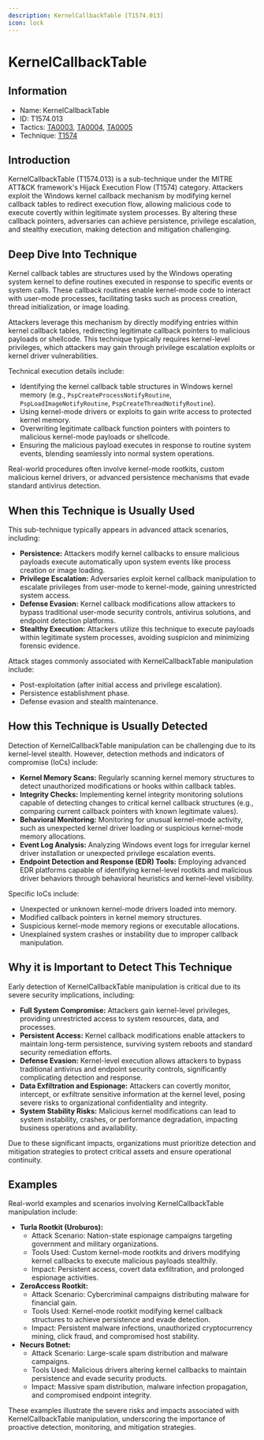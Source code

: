 ```yaml
---
description: KernelCallbackTable [T1574.013]
icon: lock
---
```


# KernelCallbackTable

## Information

* Name: KernelCallbackTable
* ID: T1574.013
* Tactics: [TA0003](../../ta0003/), [TA0004](../), [TA0005](../../ta0005/)
* Technique: [T1574](./)

## Introduction

KernelCallbackTable (T1574.013) is a sub-technique under the MITRE ATT\&CK framework's Hijack Execution Flow (T1574) category. Attackers exploit the Windows kernel callback mechanism by modifying kernel callback tables to redirect execution flow, allowing malicious code to execute covertly within legitimate system processes. By altering these callback pointers, adversaries can achieve persistence, privilege escalation, and stealthy execution, making detection and mitigation challenging.

## Deep Dive Into Technique

Kernel callback tables are structures used by the Windows operating system kernel to define routines executed in response to specific events or system calls. These callback routines enable kernel-mode code to interact with user-mode processes, facilitating tasks such as process creation, thread initialization, or image loading.

Attackers leverage this mechanism by directly modifying entries within kernel callback tables, redirecting legitimate callback pointers to malicious payloads or shellcode. This technique typically requires kernel-level privileges, which attackers may gain through privilege escalation exploits or kernel driver vulnerabilities.

Technical execution details include:

* Identifying the kernel callback table structures in Windows kernel memory (e.g., `PspCreateProcessNotifyRoutine`, `PspLoadImageNotifyRoutine`, `PspCreateThreadNotifyRoutine`).
* Using kernel-mode drivers or exploits to gain write access to protected kernel memory.
* Overwriting legitimate callback function pointers with pointers to malicious kernel-mode payloads or shellcode.
* Ensuring the malicious payload executes in response to routine system events, blending seamlessly into normal system operations.

Real-world procedures often involve kernel-mode rootkits, custom malicious kernel drivers, or advanced persistence mechanisms that evade standard antivirus detection.

## When this Technique is Usually Used

This sub-technique typically appears in advanced attack scenarios, including:

* **Persistence:** Attackers modify kernel callbacks to ensure malicious payloads execute automatically upon system events like process creation or image loading.
* **Privilege Escalation:** Adversaries exploit kernel callback manipulation to escalate privileges from user-mode to kernel-mode, gaining unrestricted system access.
* **Defense Evasion:** Kernel callback modifications allow attackers to bypass traditional user-mode security controls, antivirus solutions, and endpoint detection platforms.
* **Stealthy Execution:** Attackers utilize this technique to execute payloads within legitimate system processes, avoiding suspicion and minimizing forensic evidence.

Attack stages commonly associated with KernelCallbackTable manipulation include:

* Post-exploitation (after initial access and privilege escalation).
* Persistence establishment phase.
* Defense evasion and stealth maintenance.

## How this Technique is Usually Detected

Detection of KernelCallbackTable manipulation can be challenging due to its kernel-level stealth. However, detection methods and indicators of compromise (IoCs) include:

* **Kernel Memory Scans:** Regularly scanning kernel memory structures to detect unauthorized modifications or hooks within callback tables.
* **Integrity Checks:** Implementing kernel integrity monitoring solutions capable of detecting changes to critical kernel callback structures (e.g., comparing current callback pointers with known legitimate values).
* **Behavioral Monitoring:** Monitoring for unusual kernel-mode activity, such as unexpected kernel driver loading or suspicious kernel-mode memory allocations.
* **Event Log Analysis:** Analyzing Windows event logs for irregular kernel driver installation or unexpected privilege escalation events.
* **Endpoint Detection and Response (EDR) Tools:** Employing advanced EDR platforms capable of identifying kernel-level rootkits and malicious driver behaviors through behavioral heuristics and kernel-level visibility.

Specific IoCs include:

* Unexpected or unknown kernel-mode drivers loaded into memory.
* Modified callback pointers in kernel memory structures.
* Suspicious kernel-mode memory regions or executable allocations.
* Unexplained system crashes or instability due to improper callback manipulation.

## Why it is Important to Detect This Technique

Early detection of KernelCallbackTable manipulation is critical due to its severe security implications, including:

* **Full System Compromise:** Attackers gain kernel-level privileges, providing unrestricted access to system resources, data, and processes.
* **Persistent Access:** Kernel callback modifications enable attackers to maintain long-term persistence, surviving system reboots and standard security remediation efforts.
* **Defense Evasion:** Kernel-level execution allows attackers to bypass traditional antivirus and endpoint security controls, significantly complicating detection and response.
* **Data Exfiltration and Espionage:** Attackers can covertly monitor, intercept, or exfiltrate sensitive information at the kernel level, posing severe risks to organizational confidentiality and integrity.
* **System Stability Risks:** Malicious kernel modifications can lead to system instability, crashes, or performance degradation, impacting business operations and availability.

Due to these significant impacts, organizations must prioritize detection and mitigation strategies to protect critical assets and ensure operational continuity.

## Examples

Real-world examples and scenarios involving KernelCallbackTable manipulation include:

* **Turla Rootkit (Uroburos):**
  * Attack Scenario: Nation-state espionage campaigns targeting government and military organizations.
  * Tools Used: Custom kernel-mode rootkits and drivers modifying kernel callbacks to execute malicious payloads stealthily.
  * Impact: Persistent access, covert data exfiltration, and prolonged espionage activities.
* **ZeroAccess Rootkit:**
  * Attack Scenario: Cybercriminal campaigns distributing malware for financial gain.
  * Tools Used: Kernel-mode rootkit modifying kernel callback structures to achieve persistence and evade detection.
  * Impact: Persistent malware infections, unauthorized cryptocurrency mining, click fraud, and compromised host stability.
* **Necurs Botnet:**
  * Attack Scenario: Large-scale spam distribution and malware campaigns.
  * Tools Used: Malicious drivers altering kernel callbacks to maintain persistence and evade security products.
  * Impact: Massive spam distribution, malware infection propagation, and compromised endpoint integrity.

These examples illustrate the severe risks and impacts associated with KernelCallbackTable manipulation, underscoring the importance of proactive detection, monitoring, and mitigation strategies.
